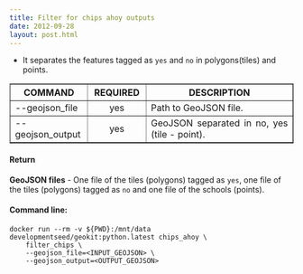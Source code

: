 ```yaml
---
title: Filter for chips ahoy outputs
date: 2012-09-28
layout: post.html
---
```


- It separates the features tagged as `yes` and `no` in polygons(tiles) and points.

<table border cellpadding="5">
	<tr>
		<th style="width: 20%;">COMMAND</th> 
        <th style="width: 20%;">REQUIRED</th> 
        <th style="width: 50%;">DESCRIPTION</th>
	</tr>
	<tr>
		<td style="text-align: justify; vertical-align: middle;">--geojson_file</td> 
        <td style="text-align: center; vertical-align: middle;">yes</td>
        <td style="text-align: justify; vertical-align: middle;">Path to GeoJSON file.</td>
	</tr>
    <tr>
		<td style="text-align: justify; vertical-align: middle;">--geojson_output</td> 
        <td style="text-align: center; vertical-align: middle;">yes</td>
        <td style="text-align: justify; vertical-align: middle;">GeoJSON separated in no, yes (tile - point).</td>
	</tr>
</table>

#### Return

**GeoJSON files** - One file of the tiles (polygons) tagged as `yes`, one file of the tiles (polygons) tagged as `no` and one file of the schools (points).

#### Command line:

```
docker run --rm -v ${PWD}:/mnt/data developmentseed/geokit:python.latest chips_ahoy \
    filter_chips \
    --geojson_file=<INPUT_GEOJSON> \
    --geojson_output=<OUTPUT_GEOJSON>
```
